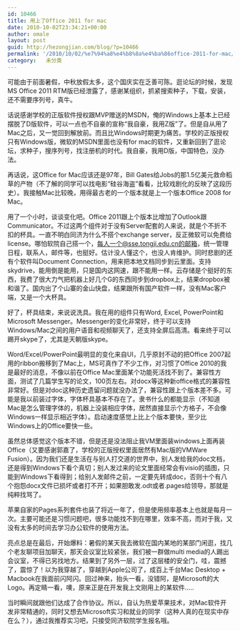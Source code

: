 ```yaml
---
id: 10466
title: 用上了Office 2011 for mac
date: 2010-10-02T23:34:21+00:00
author: omale
layout: post
guid: http://hezongjian.com/blog/?p=10466
permalink: '/2010/10/02/%e7%94%a8%e4%b8%8a%e4%ba%86office-2011-for-mac/'
category:   未分类  
---
```

可能由于前面暑假，中秋放假太多，这个国庆实在乏善可陈。逛论坛的时候，发现MS Office 2011 RTM版已经泄露了，感谢某组织，抓紧搜索种子，下载，安装，还不需要序列号，真牛。

话说感谢学校的正版软件授权跟MVP赠送的MSDN，俺的Windows上基本上已经摆脱了D版软件，可以一点也不自豪的宣称&ldquo;我自豪，我用Z版&rdquo;了。但是自从用了Mac之后，又一觉回到解放前。而且比Windows时期更为痛苦。学校的正版授权只有Windows版，微软的MSDN里面也没有for mac的软件，又重新回到了逛论坛，求种子，搜序列号，找注册机的时代。我自豪，我用D版，中国特色，没办法。

再话说，这Office for Mac应该还是97年，Bill Gates给Jobs的那1.5亿美元救命稻草的产物（不了解的同学可以找电影&ldquo;硅谷海盗&rdquo;看看，比较戏剧化的反映了这段历史）。我接触Mac比较晚，用得最古老的一个版本就是上一个版本Office 2008 for Mac。

用了一个小时，谈谈变化吧。Office 2011跟上个版本比增加了Outlook跟Communicator。不过这两个组件对于没有Server配套的人来说，就是个不折不扣的杯具。一直不明白同济为什么不搭个exchange server，反正微软可以免费给license。哪怕软院自己搭一个，每人一个@sse.tongji.edu.cn的邮箱，统一管理日程，联系人，邮件等，也挺好。估计没人懂这个，也没人肯维护。同时悲剧的还有个软件叫Document Connection，用来把本地文档同步到云里面。支持skydrive，能用倒是能用，只是国内这网速，跟不能用一样。云存储是个挺好的东西，我费了很大力气把机器上好几个G的东西同步到dropbox上，结果dropbox被和谐了。国内出了个山寨的金山快盘，结果跟所有国产软件一样，没有Mac客户端，又是一个大杯具。

好了，杯具结束，来说说洗具。我在用的组件只有Word, Excel, PowerPoint和Microsoft Messenger。Messenger的变化非常好，终于可以支持Windows/Mac之间的用户语音和视频聊天了，还支持全屏后高清。看来终于可以踢开skype了，尤其是天朝版skype。

Word/Excel/PowerPoint最明显的变化来自UI，几乎原封不动的把Office 2007起用的ribbon搬移到了Mac上，MS可真作了不少工作，对习惯了Office 2010的我是最好的消息，不像以前在Office Mac里面某个功能死活找不到了。兼容性方面，测试了几篇学生写的论文，100页左右。对docx等这种新office格式的兼容性非常好。但是对doc这种历史遗留问题就没办法了，兼容性跟上个版本差不多。可能是我以前装过字体，字体杯具基本不存在了。隶书什么的都能显示（不知道Mac是怎么管理字体的，机器上没装相应字体，居然直接显示个方格子，不会像Windows一样显示相近字体）。启动速度感觉上比上个版本要快，至少比Windows上的Office要快一些。

虽然总体感觉这个版本不错，但是还是没法阻止我VM里面装windows上面再装Office（又要感谢郭嘉了，学校的正版授权里面居然有Mac版的VMWare Fusion）。因为我们还是生活在与别人打交道的世界中，别人发给我的doc文档，还是得到Windows下看个真切；别人发过来的论文里面经常会有visio的插图，只能到Windows下看得到；给别人发邮件之前，一定要先转成doc，否则十个有八个抱怨docx文件已损坏或者打不开；如果胆敢发.odt或者.pages给领导，那就是纯粹找骂了。

苹果自家的Pages系列套件也装了将近一年了，但是使用频率基本上也就是每月一次。主要可能还是习惯问题吧，很多功能找不到在哪里，效率不高，而对于我，又没有太多的时间去学习办公软件的使用方法。

亮点总是在最后，开始爆料：暑假的某天我去微软在国内某地的某部门闲逛，找几个老友聊项目加聊天，那天会议室比较紧张，我们被一群做multi media的人踢出会议室，不得已另找地方。结果到了另外一层，过了这层楼的安全门，哇，震撼了，震惊了！以为我穿越了，穿越到Apple公司了，成百上千台Mac Desktop + Macbook在我面前闪阿闪。回过神来，抬头一看，没错阿，是Microsoft的大Logo。再定睛一看，噢，原来正是在开发我上文刚用上的某软件&#8230;..

当时瞬间就跟他们达成了合作协议。所以，自认为热爱苹果技术，对Mac软件开发非常精通的，同时又想去Microsoft实习和就业的同学（这种人真的在现实中存在么？），通过我推荐实习吧，只接受同济软院学生报名哦。

<meta charset="utf-8" />